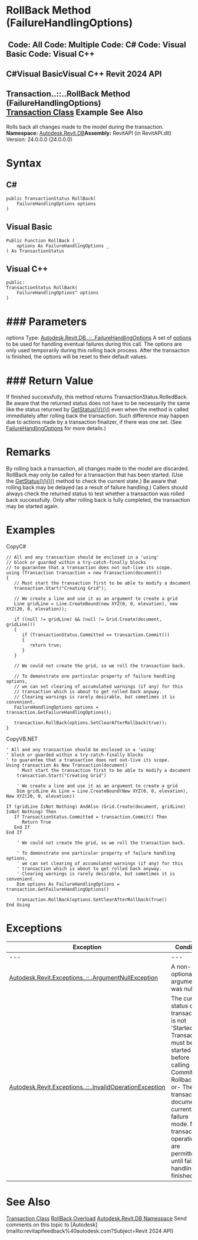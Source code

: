 # RollBack Method (FailureHandlingOptions)

﻿
 Code: All Code: Multiple Code: C# Code: Visual Basic Code: Visual C++   
---  
C#Visual BasicVisual C++
Revit 2024 API  
---  
Transaction..::..RollBack Method (FailureHandlingOptions)  
[Transaction Class](308ebf8d-d96d-4643-cd1d-34fffcea53fd.md "Transaction Class") Example See Also  
---  
Rolls back all changes made to the model during the transaction. 
**Namespace:** [Autodesk.Revit.DB](87546ba7-461b-c646-cbb1-2cb8f5bff8b2.md "Autodesk.Revit.DB Namespace")**Assembly:** RevitAPI (in RevitAPI.dll) Version: 24.0.0.0 (24.0.0.0)
# Syntax
C#  
---  
```text
public TransactionStatus RollBack(
	FailureHandlingOptions options
)
```
  
Visual Basic  
---  
```text
Public Function RollBack ( _
	options As FailureHandlingOptions _
) As TransactionStatus
```
  
Visual C++  
---  
```text
public:
TransactionStatus RollBack(
	FailureHandlingOptions^ options
)
```
  
# ### Parameters
options
    Type: [Autodesk.Revit.DB..::..FailureHandlingOptions](c03bb2e5-f679-bf24-4e87-08b3c3a08385.md "FailureHandlingOptions Class") A set of [options](c03bb2e5-f679-bf24-4e87-08b3c3a08385.md "FailureHandlingOptions Class") to be used for handling eventual failures during this call. 
The options are only used temporarily during this rolling back process. After the transaction is finished, the options will be reset to their default values.
# ### Return Value
If finished successfully, this method returns TransactionStatus.RolledBack. 
Be aware that the returned status does not have to be necessarily the same like the status returned by [GetStatus()()()()](fdf98941-eee4-d8af-e3f7-5b6c7ccc3c74.md "GetStatus Method") even when the method is called immediately after rolling back the transaction. Such difference may happen due to actions made by a transaction finalizer, if there was one set. (See [FailureHandlingOptions](c03bb2e5-f679-bf24-4e87-08b3c3a08385.md "FailureHandlingOptions Class") for more details.)
# Remarks
By rolling back a transaction, all changes made to the model are discarded. RollBack may only be called for a transaction that has been started. (Use the [GetStatus()()()()](fdf98941-eee4-d8af-e3f7-5b6c7ccc3c74.md "GetStatus Method") method to check the current state.) Be aware that rolling back may be delayed (as a result of failure handling.) Callers should always check the returned status to test whether a transaction was rolled back successfully. Only after rolling back is fully completed, the transaction may be started again. 
# Examples
CopyC#
```text
// All and any transaction should be enclosed in a 'using'
// block or guarded within a try-catch-finally blocks
// to guarantee that a transaction does not out-live its scope.
using (Transaction transaction = new Transaction(document))
{
   // Must start the transaction first to be able to modify a document
   transaction.Start("Creating Grid");

   // We create a line and use it as an argument to create a grid
   Line gridLine = Line.CreateBound(new XYZ(0, 0, elevation), new XYZ(20, 0, elevation));

   if ((null != gridLine) && (null != Grid.Create(document, gridLine)))
   {
      if (TransactionStatus.Committed == transaction.Commit())
      {
         return true;
      }
   }

   // We could not create the grid, so we roll the transaction back.

   // To demonstrate one particular property of failure handling options,
   // we can set clearing of accumulated warnings (if any) for this
   // transaction which is about to get rolled back anyway.
   // Clearing warnings is rarely desirable, but sometimes it is convenient.
   FailureHandlingOptions options = transaction.GetFailureHandlingOptions();

   transaction.RollBack(options.SetClearAfterRollback(true));
}
```

CopyVB.NET
```text
' All and any transaction should be enclosed in a 'using'
' block or guarded within a try-catch-finally blocks
' to guarantee that a transaction does not out-live its scope.
Using transaction As New Transaction(document)
    ' Must start the transaction first to be able to modify a document
    transaction.Start("Creating Grid")

    ' We create a line and use it as an argument to create a grid
    Dim gridLine As Line = Line.CreateBound(New XYZ(0, 0, elevation), New XYZ(20, 0, elevation))

If (gridLine IsNot Nothing) AndAlso (Grid.Create(document, gridLine) IsNot Nothing) Then
   If TransactionStatus.Committed = transaction.Commit() Then
      Return True
   End If
End If

    ' We could not create the grid, so we roll the transaction back.

    ' To demonstrate one particular property of failure handling options,
    ' we can set clearing of accumulated warnings (if any) for this
    ' transaction which is about to get rolled back anyway.
    ' Clearing warnings is rarely desirable, but sometimes it is convenient.
    Dim options As FailureHandlingOptions = transaction.GetFailureHandlingOptions()

    transaction.RollBack(options.SetClearAfterRollback(True))
End Using
```

# Exceptions
| Exception | Condition |
| --- | --- |
| --- | --- |
| [Autodesk.Revit.Exceptions..::..ArgumentNullException](631e1424-60f4-929b-4e52-dda9dcd26316.md "ArgumentNullException Class") | A non-optional argument was null |
| [Autodesk.Revit.Exceptions..::..InvalidOperationException](9e715f03-3884-e539-4dd6-8d7545733adc.md "InvalidOperationException Class") | The current status of the transaction is not 'Started'. Transaction must be started before calling Commit or Rollback. -or- The transaction's document is currently in failure mode. No transaction operations are permitted until failure handling is finished. |

# See Also
[Transaction Class](308ebf8d-d96d-4643-cd1d-34fffcea53fd.md "Transaction Class")
[RollBack Overload](2b534cc2-e464-d424-d504-d2ae260bd937.md "RollBack Method")
[Autodesk.Revit.DB Namespace](87546ba7-461b-c646-cbb1-2cb8f5bff8b2.md "Autodesk.Revit.DB Namespace")
Send comments on this topic to [Autodesk](mailto:revitapifeedback%40autodesk.com?Subject=Revit 2024 API)